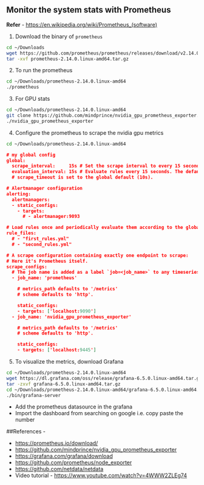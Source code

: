## Monitor the system stats with Prometheus
**Refer** - https://en.wikipedia.org/wiki/Prometheus_(software)
1. Download the binary of `prometheus`
```bash
cd ~/Downloads
wget https://github.com/prometheus/prometheus/releases/download/v2.14.0/prometheus-2.14.0.linux-amd64.tar.gz
tar -xvf prometheus-2.14.0.linux-amd64.tar.gz
```
2. To run the prometheus
```bash
cd ~/Downloads/prometheus-2.14.0.linux-amd64
./prometheus
```
3. For GPU stats
```bash
cd ~/Downloads/prometheus-2.14.0.linux-amd64
git clone https://github.com/mindprince/nvidia_gpu_prometheus_exporter.git
./nvidia_gpu_prometheus_exporter
```
4. Configure the prometheus to scrape the nvidia gpu metrics
```bash
cd ~/Downloads/prometheus-2.14.0.linux-amd64
```
```json
# my global config
global:
  scrape_interval:     15s # Set the scrape interval to every 15 seconds. Default is every 1 minute.
  evaluation_interval: 15s # Evaluate rules every 15 seconds. The default is every 1 minute.
  # scrape_timeout is set to the global default (10s).

# Alertmanager configuration
alerting:
  alertmanagers:
  - static_configs:
    - targets:
      # - alertmanager:9093

# Load rules once and periodically evaluate them according to the global 'evaluation_interval'.
rule_files:
  # - "first_rules.yml"
  # - "second_rules.yml"

# A scrape configuration containing exactly one endpoint to scrape:
# Here it's Prometheus itself.
scrape_configs:
  # The job name is added as a label `job=<job_name>` to any timeseries scraped from this config.
  - job_name: 'prometheus'

    # metrics_path defaults to '/metrics'
    # scheme defaults to 'http'.

    static_configs:
    - targets: ['localhost:9090']
  - job_name: 'nvidia_gpu_prometheus_exporter'

    # metrics_path defaults to '/metrics'
    # scheme defaults to 'http'.

    static_configs:
    - targets: ['localhost:9445']

```
5. To visualize the metrics, download Grafana
```bash
cd ~/Downloads/prometheus-2.14.0.linux-amd64
wget https://dl.grafana.com/oss/release/grafana-6.5.0.linux-amd64.tar.gz
tar -zxvf grafana-6.5.0.linux-amd64.tar.gz
cd ~/Downloads/prometheus-2.14.0.linux-amd64/grafana-6.5.0.linux-amd64.tar.gz
./bin/grafana-server
```
* Add the prometheus datasource in the grafana
* Import the dashboard from searching on google i.e. copy paste the number

##References - 
* https://prometheus.io/download/
* https://github.com/mindprince/nvidia_gpu_prometheus_exporter
* https://grafana.com/grafana/download
* https://github.com/prometheus/node_exporter
* https://github.com/netdata/netdata
* Video tutorial - https://www.youtube.com/watch?v=4WWW2ZLEg74